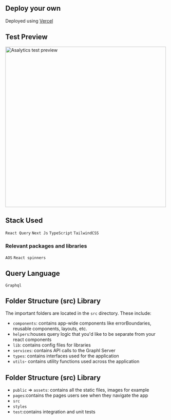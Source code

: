 ## Deploy your own

Deployed using [Vercel](https://vercel.com?utm_source=github&utm_medium=readme&utm_campaign=next-example) 


## Test Preview
<img src="https://res.cloudinary.com/israelayooluwa/image/upload/v1660235432/Group_4048_q3zjsh.png" width="500" alt="Asalytics test preview"/>

## Stack Used
`React Query`
`Next Js`
`TypeScript`
`TailwindCSS`


### Relevant packages and libraries
`AOS`
`React spinners`

## Query Language
`Graphql`

## Folder Structure (src) Library
The important folders are located in the `src` directory. These include:
- `components`: contains app-wide components like errorBoundaries, reusable components, layouts, etc.
- `helpers`:houses query logic that you'd like to be separate from your react components
- `lib`: contains config files for libraries
- `services`: contains API calls to the Graphl Server
- `types`: contains interfaces used for the application
- `utils`- contains utility functions used across the application


## Folder Structure (src) Library

- `public` => `assets`: contains all the static files, images for example
- `pages`:contains the pages users see when they navigate the app
- `src`
- `styles`
- `test`:contains integration and unit tests
